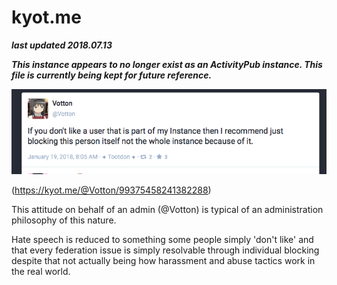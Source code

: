 # kyot.me

***last updated 2018.07.13***

***This instance appears to no longer exist as an ActivityPub instance. This file is currently being kept for future reference.***

![](kyot_me_99375458241382288.png)

(https://kyot.me/@Votton/99375458241382288)


This attitude on behalf of an admin (@Votton) is typical of an administration philosophy of this nature. 

Hate speech is reduced to something some people simply 'don't like' and that every federation issue is simply resolvable through individual blocking despite that not actually being how harassment and abuse tactics work in the real world.